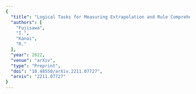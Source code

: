```yaml
---
{
  "title": "Logical Tasks for Measuring Extrapolation and Rule Comprehension",
  "authors": [
    "Fujisawa",
    "I.",
    "Kanai",
    "R."
  ],
  "year": 2022,
  "venue": "arXiv",
  "type": "Preprint",
  "doi": "10.48550/arXiv.2211.07727",
  "arxiv": "2211.07727"
}
---
```

